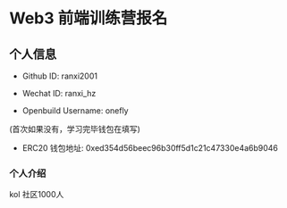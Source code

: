 # Web3 前端训练营报名

## 个人信息

* Github ID: ranxi2001

* Wechat ID: ranxi_hz

* Openbuild Username: onefly

(首次如果没有，学习完毕钱包在填写)

* ERC20 钱包地址: 0xed354d56beec96b30ff5d1c21c47330e4a6b9046

### 个人介绍

kol 社区1000人
